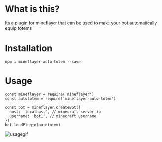 # What is this?

Its a plugin for mineflayer that can be used to make your bot automatically equip totems

# Installation

`npm i mineflayer-auto-totem --save`

# Usage

```
const mineflayer = require('mineflayer')
const autototem = require('mineflayer-auto-totem')

const bot = mineflayer.createBot({
  host: 'localhost', // minecraft server ip
  username: 'bot1', // minecraft username
})
bot.loadPlugin(autototem)

```
![usagegif](https://cdn.discordapp.com/attachments/865897316043718676/875177399157923870/animated.gif)

